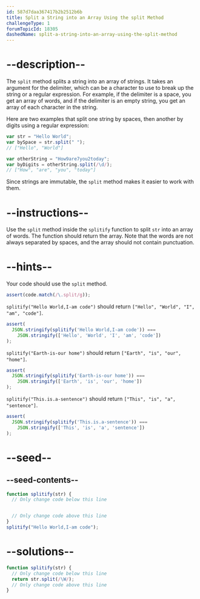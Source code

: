 ```yaml
---
id: 587d7daa367417b2b2512b6b
title: Split a String into an Array Using the split Method
challengeType: 1
forumTopicId: 18305
dashedName: split-a-string-into-an-array-using-the-split-method
---
```


# --description--

The `split` method splits a string into an array of strings. It takes an argument for the delimiter, which can be a character to use to break up the string or a regular expression. For example, if the delimiter is a space, you get an array of words, and if the delimiter is an empty string, you get an array of each character in the string.

Here are two examples that split one string by spaces, then another by digits using a regular expression:

```js
var str = "Hello World";
var bySpace = str.split(" ");
// ["Hello", "World"]

var otherString = "How9are7you2today";
var byDigits = otherString.split(/\d/);
// ["How", "are", "you", "today"]
```

Since strings are immutable, the `split` method makes it easier to work with them.

# --instructions--

Use the `split` method inside the `splitify` function to split `str` into an array of words. The function should return the array. Note that the words are not always separated by spaces, and the array should not contain punctuation.

# --hints--

Your code should use the `split` method.

```js
assert(code.match(/\.split/g));
```

`splitify("Hello World,I-am code")` should return `["Hello", "World", "I", "am", "code"]`.

```js
assert(
  JSON.stringify(splitify('Hello World,I-am code')) ===
    JSON.stringify(['Hello', 'World', 'I', 'am', 'code'])
);
```

`splitify("Earth-is-our home")` should return `["Earth", "is", "our", "home"]`.

```js
assert(
  JSON.stringify(splitify('Earth-is-our home')) ===
    JSON.stringify(['Earth', 'is', 'our', 'home'])
);
```

`splitify("This.is.a-sentence")` should return `["This", "is", "a", "sentence"]`.

```js
assert(
  JSON.stringify(splitify('This.is.a-sentence')) ===
    JSON.stringify(['This', 'is', 'a', 'sentence'])
);
```

# --seed--

## --seed-contents--

```js
function splitify(str) {
  // Only change code below this line


  // Only change code above this line
}
splitify("Hello World,I-am code");
```

# --solutions--

```js
function splitify(str) {
  // Only change code below this line
  return str.split(/\W/);
  // Only change code above this line
}
```
